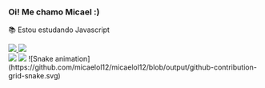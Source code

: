 ### Oi! Me chamo Micael :)
📚 Estou estudando Javascript
 <div>
  <a href="https://github.com/micaelol12">
  <img height="180em" src="https://github-readme-stats.vercel.app/api?username=micaelol12&show_icons=true&theme=darcula&include_all_commits=true&count_private=true"/>
  <img height="180em" src="https://github-readme-stats.vercel.app/api/top-langs/?username=micaelol12&layout=compact&langs_count=7&theme=darcula"/>
</div>
 <div>
   <a href = "mailto:micael.conti@gmail.com" target="_blank"><img src="https://img.shields.io/badge/-Gmail-%23333?style=for-the-badge&logo=gmail&logoColor=white" target="_blank"></a>
   <a href="https://open.spotify.com/user/micaelconti?si=0b603da7025f41c9"target="_blank"><img src="https://img.shields.io/badge/Spotify-1ED760?&style=for-the-badge&logo=spotify&logoColor=white" target="_blank"></a>
  ![Snake animation](https://github.com/micaelol12/micaelol12/blob/output/github-contribution-grid-snake.svg)
 </div>

